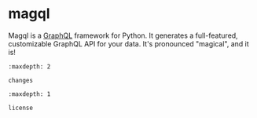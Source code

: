 magql
=====

Magql is a [GraphQL][] framework for Python. It generates a full-featured,
customizable GraphQL API for your data. It's pronounced "magical", and it is!

[GraphQL]: https://graphql.org/

```{toctree}
:maxdepth: 2

changes
```

```{toctree}
:maxdepth: 1

license
```
